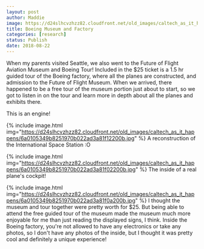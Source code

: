 ```yaml
---
layout: post
author: Maddie
image: https://d24slhcvzhzz82.cloudfront.net/old_images/caltech_as_it_happens/6a0105349b8251970b022ad3a81f16200b.jpg
title: Boeing Museum and Factory
categories: [research]
status: Publish
date: 2018-08-22
---
```



When my parents visited Seattle, we also went to the Future of Flight Aviation Museum and Boeing Tour! Included in the $25 ticket is a 1.5 hr guided tour of the Boeing factory, where all the planes are constructed, and admission to the Future of Flight Museum. When we arrived, there happened to be a free tour of the museum portion just about to start, so we got to listen in on the tour and learn more in depth about all the planes and exhibits there.

This is an engine!

{% include image.html img="https://d24slhcvzhzz82.cloudfront.net/old_images/caltech_as_it_happens/6a0105349b8251970b022ad3a81f12200b.jpg" %}
A reconstruction of the International Space Station :O

{% include image.html img="https://d24slhcvzhzz82.cloudfront.net/old_images/caltech_as_it_happens/6a0105349b8251970b022ad3a81f02200b.jpg" %}
The inside of a real plane's cockpit!

{% include image.html img="https://d24slhcvzhzz82.cloudfront.net/old_images/caltech_as_it_happens/6a0105349b8251970b022ad3a81f0a200b.jpg" %}
I thought the museum and tour together were pretty worth for $25. But being able to attend the free guided tour of the museum made the museum much more enjoyable for me than just reading the displayed signs, I think. Inside the Boeing factory, you're not allowed to have any electronics or take any photos, so I don't have any photos of the inside, but I thought it was pretty cool and definitely a unique experience!

